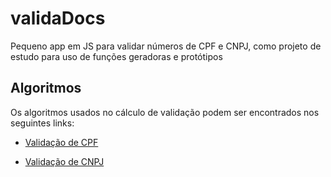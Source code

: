 # validaDocs
Pequeno app em JS para validar números de CPF e CNPJ, como projeto
de estudo para uso de funções geradoras e protótipos

## Algoritmos
Os algoritmos usados no cálculo de validação podem ser encontrados nos seguintes links:

* [Validação de CPF](https://www.macoratti.net/alg_cpf.htm)

* [Validação de CNPJ](https://www.macoratti.net/alg_cnpj.htm)

